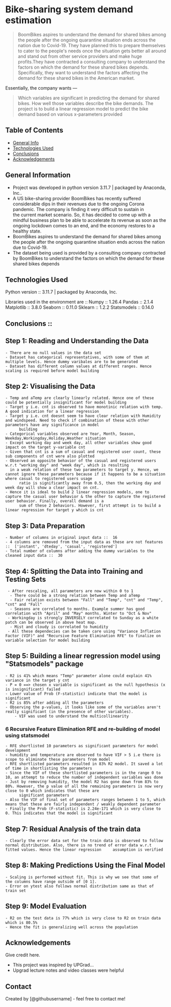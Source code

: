 # Bike-sharing system demand estimation
> BoomBikes aspires to understand the demand for shared bikes among the people after the ongoing quarantine situation ends across the nation due to Covid-19. They have planned this to prepare themselves to cater to the people's needs once the situation gets better all around and stand out from other service providers and make huge profits.They have contracted a consulting company to understand the factors on which the demand for these shared bikes depends. Specifically, they want to understand the factors affecting the demand for these shared bikes in the American market.

  Essentially, the company wants —
  > Which variables are significant in predicting the demand for shared bikes.
  > How well those variables describe the bike demands.
  The project is to build a linear regression model to predict the bike demand based on various x-parameters provided


## Table of Contents
* [General Info](#general-information)
* [Technologies Used](#technologies-used)
* [Conclusions](#conclusions)
* [Acknowledgements](#acknowledgements)

<!-- You can include any other section that is pertinent to your problem -->

## General Information
- Project was developed in python version 3.11.7 | packaged by Anaconda, Inc..
- A US bike-sharing provider BoomBikes has recently suffered considerable dips in their revenues due to the ongoing Corona pandemic. The company is finding it very difficult to sustain in    
  the current market scenario. So, it has decided to come up with a mindful business plan to be able to accelerate its revenue as soon as the ongoing lockdown comes to an end, and the 
  economy restores to a healthy state.  
- BoomBikes aspires to understand the demand for shared bikes among the people after the ongoing quarantine situation ends across the nation due to Covid-19.
- The dataset being used is provided by a consulting company contracted by BoomBikes to understand the factors on which the demand for these shared bikes depends

## Technologies Used

Python version ::  3.11.7 | packaged by Anaconda, Inc.

Libraries used in the environment are :: 
Numpy           ::  1.26.4
Pandas          ::  2.1.4
Matplotlib      ::  3.8.0
Seaborn         ::  0.11.0
Sklearn         ::  1.2.2
Statsmodels     ::  0.14.0

## Conclusions ::

## Step 1: Reading and Understanding the Data
	- There are no null values in the data set
	- Dataset has categorical representatives, with some of them at multiple levels. Hence dummy varibales are to be generated
	- Dataset has different column values at different ranges. Hence scaling is required before model building

## Step 2: Visualising the Data
	- Temp and aTemp are clearly linearly related. Hence one of these could be potentially insignificant for model building
	- Target y i.e. cnt is observed to have monotinic relation with temp. A good indication for a linear regression
	- Target y i.e. cnt doesnt seem to have clear relation with Humidity and windspeed. Need to check if combination of these with other parameters have any significance in model 	  
          building
	- Categorical variables observed are Year, Month, Season, Weekday,Workingday,Holiday,Weather situation
	- Except working day and week day, all other variables show good impact on the target y-variable cnt
	- Given that cnt is a sum of casual and registered user count, these sub components of cnt were also plotted
	- Observed an opposite behavior of the casual and registered users w.r.t "working day" and "week day", which is resulting
  	  in a weak relation of these two parameters to target y. Hence, we cannot ignore these parameters because if it happens to be a situation where casual to registered users usage  
          ratio is significantly away from 0.5, then the working day and week day will show a clear impact on cnt. 
	- Hence it is ideal to build 2 linear regression models, one to capture the casual user behavior & the other to capture the registered user behavior. Finally, overall demand is a 
          sum of these 2 behaviors. However, first attempt is to build a linear regression for target y which is cnt

## Step 3: Data Preparation
	- Number of columns in original input data ::  16
	- 4 columns are removed from the input data as these are not features ::  ['instant', 'dteday', 'casual', 'registered']
	- Total number of columns after adding the dummy variables to the cleaned input data ::  30

## Step 4: Splitting the Data into Training and Testing Sets
  	 - After rescaling, all parameters are now within 0 to 1
 	  - There could be a strong relation between Temp and aTemp
 	  - Fair relation exists between "Fall" and "Temp", "cnt" and "Temp", "cnt" and "Fall"
 	  - Seasons are correlated to months. Example summer has good correlation with "April" and "May" months. Winter to "Oct & Nov"
  	 - Workingday is strongly INVERSELY correlated to Sunday as a white patch can be observed in above heat map. 
 	  - Mist and cloudy is correlated to humidity 
  	 - All these dependecies can be taken care using "Variance Inflation Factor (VIF)" and "Recursive Feature Elimination RFE" to finalize on variable selection for model building
	
## Step 5: Building a linear regression model using "Statsmodels" package
	- R2 is 41% which means "Temp" parameter alone could explain 41% variance in the target y cnt
	- P = 0 ==> chosen x variable is significant as the null hypothesis (x is insignificant) failed
	- Lower value of Prob (F-statistic) indicate that the model is significant
	- R2 is 85% after adding all the parameters
	- Observing the p-values, it looks like some of the variables aren't really significant (in the presence of other variables).
        - VIF was used to understand the multicollinearity

### 6 Recursive Feature Elimination RFE and re-building of model using statsmodel
	- RFE shortlisted 10 parameters as significant parameters for model development
	- humidity and temperature are observed to have VIF > 5 i.e there is scope to eliminate these parameters from model
	- RFE shortlisted parameters resulted in 83% R2 model. It saved a lot of time in shortlisting the parameters
	- Since the VIF of these shortlisted parameters is in the range 0 to 10, an attempt to reduce the number of independent variables was done
	- Just by removing humidity, the model R2 has gone down from 83% to 80%. However, the p value of all the remaining parameters is now very close to 0 which indicates that these are  
          significant parameters
	- Also the VIF of final set of parameters ranges between 1 to 5, which means that these are fairly independent / weakly dependent parameter
	- Finally the Prob (F-statistic) is 2.24e-171 which is very close to 0. This indicates that the model is significant

## Step 7: Residual Analysis of the train data
	- Clearly the error data set for the train data is observed to follow normal distribution. Also, there is no trend of error data w.r.t fitted values. Hence the linear regression 	  assumption is verified

## Step 8: Making Predictions Using the Final Model
	- Scaling is performed without fit. This is why we see that some of the columns have range outside of [0 1]. 
	- Error on ytest also follows normal distribution same as that of train set

## Step 9: Model Evaluation
	- R2 on the test data is 77% which is very close to R2 on train data which is 80.5%
	- Hence the fit is generalizing well across the population


## Acknowledgements
Give credit here.
- This project was inspired by UPGrad...
- Upgrad lecture notes and video classes were helpful


## Contact
Created by [@githubusername] - feel free to contact me!


<!-- Optional -->
<!-- ## License -->
<!-- This project is open source and available under the [... License](). -->

<!-- You don't have to include all sections - just the one's relevant to your project -->
